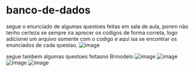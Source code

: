# banco-de-dados
segue o enunciado de algumas questoes feitas em sala de aula, porem não tenho certeza se sempre ira aprecer os codigos de forma correta, logo adicionei um arquivo somente com o codigo e aqui isa se encontrar os enunciados de cada questao.
![image](https://github.com/user-attachments/assets/c68ff9a5-be42-4221-8777-6e34ee6e15b6)

segue tambem algumas questoes feitasno Brmodelo 
![image](https://github.com/user-attachments/assets/20329c79-3225-47c1-97a9-cb87d73b3117)
![image](https://github.com/user-attachments/assets/67e78c56-0b18-43f9-a2d5-1c307279be14)
![image](https://github.com/user-attachments/assets/5d559ddb-89b1-4ee5-a02e-e19f2f4531ed)
![image](https://github.com/user-attachments/assets/acad32ab-617a-4009-a349-98b7caf04033)




